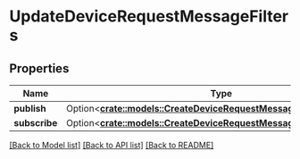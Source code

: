 # UpdateDeviceRequestMessageFilters

## Properties

Name | Type | Description | Notes
------------ | ------------- | ------------- | -------------
**publish** | Option<[**crate::models::CreateDeviceRequestMessageFiltersPublish**](CreateDevice_request_message_filters_publish.md)> |  | [optional]
**subscribe** | Option<[**crate::models::CreateDeviceRequestMessageFiltersSubscribe**](CreateDevice_request_message_filters_subscribe.md)> |  | [optional]

[[Back to Model list]](../README.md#documentation-for-models) [[Back to API list]](../README.md#documentation-for-api-endpoints) [[Back to README]](../README.md)


